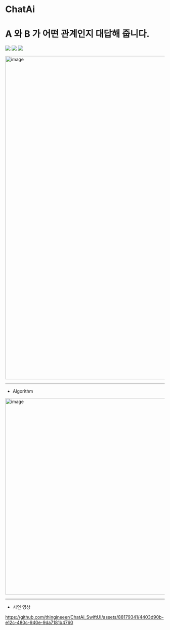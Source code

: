 # ChatAi

<h1> A 와 B 가 어떤 관계인지 대답해 줍니다. </h1>


  
<p>
  <img src="https://img.shields.io/badge/SwiftUI-F05138?style=flat-square&logo=Swift&logoColor=white"/>
  <img src="https://img.shields.io/badge/Pytorch-EE4C2C?style=flat-square&logo=Pytorch&logoColor=white"/>
  <img src="https://img.shields.io/badge/Flask-000000?style=flat-square&logo=Flask&logoColor=white"/>
</p>

<img width="1023" alt="image" src="https://user-images.githubusercontent.com/88179341/236662428-e1ca0489-f0e5-497f-a43c-59d7f9b25e03.png">

---

- Algorithm

<img width="621" alt="image" src="https://user-images.githubusercontent.com/88179341/236993875-7d2d15bc-4b91-4931-aea6-519f405de632.png">

---


- 시연 영상


https://github.com/thingineeer/ChatAi_SwiftUI/assets/88179341/4403d90b-e12c-480c-940e-9da7181b4760





